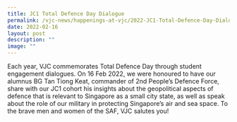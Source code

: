 ```yaml
---
title: JC1 Total Defence Day Dialogue
permalink: /vjc-news/happenings-at-vjc/2022-JC1-Total-Defence-Day-Dialogue/
date: 2022-02-16
layout: post
description: ""
image: ""
---
```

Each year, VJC commemorates Total Defence Day through student engagement dialogues. On 16 Feb 2022, we were honoured to have our alumnus BG Tan Tiong Keat, commander of 2nd People’s Defence Force, share with our JC1 cohort his insights about the geopolitical aspects of defence that is relevant to Singapore as a small city state, as well as speak about the role of our military in protecting Singapore’s air and sea space. To the brave men and women of the SAF, VJC salutes you!